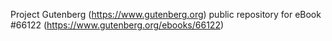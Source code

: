 Project Gutenberg (https://www.gutenberg.org) public repository for
eBook #66122 (https://www.gutenberg.org/ebooks/66122)

